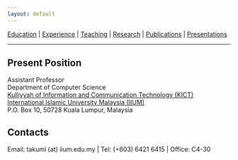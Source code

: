 ```yaml
---
layout: default
---
```


[Education](/edu.md) | [Experience](/exp.md) | [Teaching](/teach.md) | [Research](/res.md) | [Publications](/pubs.md) | [Presentations](/presents.md)
* * *

## Present Position
Assistant Professor  
Department of Computer Science  
[Kulliyyah of Information and Communication Technology (KICT)](https://www.iium.edu.my/kulliyyah/kict)  
[International Islamic University Malaysia (IIUM)](https://www.iium.edu.my/v2/)  
P.O. Box 10, 50728 Kuala Lumpur, Malaysia

## Contacts
Email: takumi (at) iium.edu.my \| Tel: (+603) 6421 6415 \| Office: C4-30
